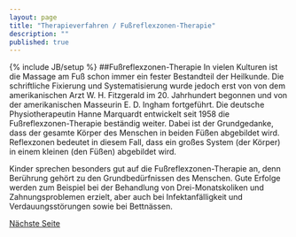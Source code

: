 ```yaml
---
layout: page
title: "Therapieverfahren / Fußreflexzonen-Therapie"
description: ""
published: true
---
```


{% include JB/setup %}
##Fußreflexzonen-Therapie
In vielen Kulturen ist die Massage am Fuß schon immer ein fester Bestandteil der Heilkunde. Die schriftliche Fixierung und Systematisierung wurde jedoch erst von von dem amerikanischen Arzt W. H. Fitzgerald im 20. Jahrhundert begonnen und von der amerikanischen Masseurin E. D. Ingham fortgeführt. Die deutsche Physiotherapeutin Hanne Marquardt entwickelt seit 1958 die Fußreflexzonen-Therapie beständig weiter. Dabei ist der Grundgedanke, dass der gesamte Körper des Menschen in beiden Füßen abgebildet wird. Reflexzonen bedeutet in diesem Fall, dass ein großes System (der Körper) in einem kleinen (den Füßen) abgebildet wird.

Kinder sprechen besonders gut auf die Fußreflexzonen-Therapie an, denn Berührung gehört zu den Grundbedürfnissen des Menschen. Gute Erfolge werden zum Beispiel bei der Behandlung von Drei-Monatskoliken und Zahnungsproblemen erzielt, aber auch bei Infektanfälligkeit und Verdauungsstörungen sowie bei Bettnässen.

[Nächste Seite](/therapieverfahren/ohrakupunktur/)